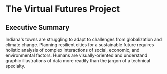 # The Virtual Futures Project
## Executive Summary

Indiana's towns are struggling to adapt to challenges from globalization and climate change. Planning resilient cities for a sustainable future requires holistic analysis of complex interactions of social, economic, and environmental factors. Humans are visually-oriented and understand graphic illustrations of data more readily than the jargon of a technical specialty. 